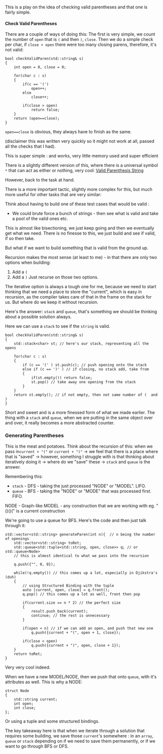 This is a play on the idea of checking valid parentheses and that one is fairly simple. 

#### Check Valid Parentheses
There are a couple of ways of doing this: 
The first is very simple, we count the number of `open` that is `(` and then `)`, `close`. 
Then we do a simple check per char, if `close > open` there were too many closing parens, therefore, it's not valid: 
```
bool checkValidParen(std::string& s)
{ 
	int open = 0, close = 0; 

	for(char c : s)
	{ 
		if(c == '(')
			open++;
		else
			close++;
			
		if(close > open)
			return false;
	}
	return (open==close);
}
```

`open==close` is obvious, they always have to finish as the same. 

(disclaimer this was written very quickly so it might not work at all, passed all the checks that I had). 

This is super simple : and works, very little memory used and super efficient

There is a slightly different version of this, where there is a universal symbol `*` that can act as either or nothing, very cool: 
[Valid Parenthesis String](https://leetcode.com/problems/valid-parenthesis-string/)

However, back to the task at hand. 

There is a more important tactic, slightly more complex for this, but much more useful for other tasks that are very similar: 

Think about having to build one of these test cases that would be valid : 
- We could brute force a bunch of strings - then see what is valid and take a pool of the valid ones etc. 

This is almost like bisectioning, we just keep going and then we eventually get what we need. 
There is no finesse to this, we just build and see if valid, if so then take. 

But what if we want to build something that is valid from the ground up. 

Recursion makes the most sense (at least to me) - in that there are only two options when building: 
1. Add a `(`
2. Add a `)`
Just recurse on those two options. 

The iterative option is always a tough one for me, because we need to start thinking that we need a place to store the "current", which is easy in recursion, as the compiler takes care of that in the frame on the stack for us. 
But where do we keep it without recursion. 

Here's the answer: `stack` and `queue`, that's something we should be thinking about a possible solution always. 

Here we can use a `stack` to see if the `string` is valid. 

```
bool checkValidParen(std::string& s)
{ 
	std::stack<char> st; // here's our stack, representing all the opens
	
	for(char c : s)
	{ 
		if (c == '(' ) st.push(c); // push opening onto the stack
		else if (c == ')' ) // if closing, no stack add, take from 
		{ 
			if(st.empty()) return false;
			st.pop() // take away one opening from the stack
		}
	}
	return st.empty(); // if not empty, then not same number of (  and  )
}
```

Short and sweet and is a more finessed form of what we made earlier. 
The thing with a `stack` and `queue`, when we are putting in the same object over and over, it really becomes a more abstracted counter. 

### Generating Parentheses
This is the meat and potatoes. 
Think about the recursion of this: when we pass in`current + "("` or `current + ")"` -> we feel that there is a place where that is "saved" -> however, something I struggle with is that thinking about iteratively doing it -> where do we "save" these -> `stack` and `queue` is the answer. 

Remembering this: 
- `stack` - DFS - taking the just processed "NODE" or "MODEL". LIFO.
- `queue` - BFS - taking the "NODE" or "MODE" that was processed first. FIFO.

NODE - Graph-like
MODEL - any construction that we are working with eg. "()()(" is a current construction

We're going to use a queue for BFS. 
Here's the code and then just talk through it: 

```
std::vector<std::string> generateParen(int n){  // n being the number of openings
	std::vector<std::string> toRet; 
	std::queue<std::tuple<std::string, open, close>> q; // or std::queue<Node>
	// this is almost identical to what we pass into the recursion
	
	q.push({"", 0, 0});

	while(!q.empty()) // this comes up a lot, especially in Djikstra's (duh)
	{ 
		// using Structured Binding with the tuple
		auto [current, open, close] = q.front();
		q.pop() // this comes up a lot as well, front then pop
		
		if(current.size == n * 2) // the perfect size
		{ 
			result.push_back(current);
			continue; // the rest is unnecessary
		}

		if(open < n) // if we can add an open, and push that new one
			q.push({current + "(", open + 1, close});

		if(close < open)
			q.push({current + ")", open, close + 1});
	}
	return toRet;
}
```

Very very cool indeed. 

When we have a new MODEL/NODE, then we push that onto `queue`, with it's attributes as well. 
This is why a NODE: 
```
struct Node
{ 
	std::string current;
	int open;
	int close;
};
```

Or using a tuple and some structured bindings. 

The key takeaway here is that when we iterate through a solution that requires some building, we save those `current`'s somewhere : in an `array`, `queue` or `stack` depending on if we need to save them permanently, or if we want to go through BFS or DFS. 

